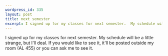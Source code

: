 ```yaml
--- 
wordpress_id: 335
layout: post
title: next semester
excerpt: I signed up for my classes for next semester.  My schedule will be a little strange, but I'll deal.  If you would like to see it, it'll be posted outside my room (AL 455) or you can ask me to see it.
---
```

I signed up for my classes for next semester.  My schedule will be a little strange, but I'll deal.  If you would like to see it, it'll be posted outside my room (AL 455) or you can ask me to see it.
